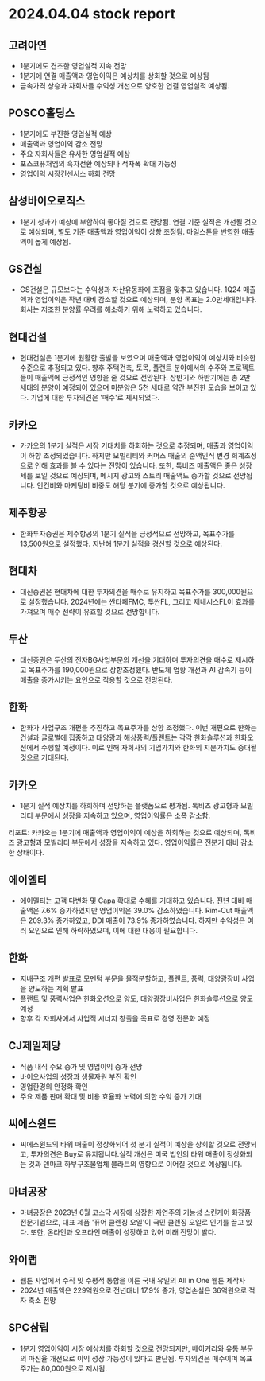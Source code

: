 # 2024.04.04 stock report
## 고려아연
- 1분기에도 견조한 영업실적 지속 전망
- 1분기에 연결 매출액과 영업이익은 예상치를 상회할 것으로 예상됨
- 금속가격 상승과 자회사들 수익성 개선으로 양호한 연결 영업실적 예상됨.
## POSCO홀딩스
- 1분기에도 부진한 영업실적 예상
- 매출액과 영업이익 감소 전망
- 주요 자회사들은 유사한 영업실적 예상
- 포스코퓨처엠의 흑자전환 예상되나 적자폭 확대 가능성
- 영업이익 시장컨센서스 하회 전망
## 삼성바이오로직스
- 1분기 성과가 예상에 부합하여 좋아질 것으로 전망됨. 연결 기준 실적은 개선될 것으로 예상되며, 별도 기준 매출액과 영업이익이 상향 조정됨. 마일스톤을 반영한 매출액이 높게 예상됨.
## GS건설
- GS건설은 규모보다는 수익성과 자산유동화에 초점을 맞추고 있습니다. 1Q24 매출액과 영업이익은 작년 대비 감소할 것으로 예상되며, 분양 목표는 2.0만세대입니다. 회사는 저조한 분양률 우려를 해소하기 위해 노력하고 있습니다.
## 현대건설
- 현대건설은 1분기에 원활한 출발을 보였으며 매출액과 영업이익이 예상치와 비슷한 수준으로 추정되고 있다. 향후 주택건축, 토목, 플랜트 분야에서의 수주와 프로젝트들이 매출액에 긍정적인 영향을 줄 것으로 전망된다. 상반기와 하반기에는 총 2만 세대의 분양이 예정되어 있으며 미분양은 5천 세대로 약간 부진한 모습을 보이고 있다. 기업에 대한 투자의견은 '매수'로 제시되었다.
## 카카오
- 카카오의 1분기 실적은 시장 기대치를 하회하는 것으로 추정되며, 매출과 영업이익이 하향 조정되었습니다. 하지만 모빌리티와 커머스 매출의 순액인식 변경 회계조정으로 인해 효과를 볼 수 있다는 전망이 있습니다. 또한, 톡비즈 매출액은 좋은 성장세를 보일 것으로 예상되며, 메시지 광고와 스토리 매출액도 증가할 것으로 전망됩니다. 인건비와 마케팅비 비중도 해당 분기에 증가할 것으로 예상됩니다.
## 제주항공
- 한화투자증권은 제주항공의 1분기 실적을 긍정적으로 전망하고, 목표주가를 13,500원으로 설정했다. 지난해 1분기 실적을 경신할 것으로 예상된다.
## 현대차
- 대신증권은 현대차에 대한 투자의견을 매수로 유지하고 목표주가를 300,000원으로 설정했습니다. 2024년에는 싼타페FMC, 투싼FL, 그리고 제네시스FL이 효과를 가져오며 매수 전략이 유효할 것으로 전망합니다.
## 두산
- 대신증권은 두산의 전자BG사업부문의 개선을 기대하며 투자의견을 매수로 제시하고 목표주가를 190,000원으로 상향조정했다. 반도체 업황 개선과 AI 감속기 등이 매출을 증가시키는 요인으로 작용할 것으로 전망된다.
## 한화
- 한화가 사업구조 개편을 추진하고 목표주가를 상향 조정했다. 이번 개편으로 한화는 건설과 글로벌에 집중하고 태양광과 해상풍력/플랜트는 각각 한화솔루션과 한화오션에서 수행할 예정이다. 이로 인해 자회사의 기업가치와 한화의 지분가치도 증대될 것으로 기대된다.
## 카카오
- 1분기 실적 예상치를 하회하며 선방하는 플랫폼으로 평가됨. 톡비즈 광고형과 모빌리티 부문에서 성장을 지속하고 있으며, 영업이익률은 소폭 감소함. 

리포트: 
카카오는 1분기에 매출액과 영업이익이 예상을 하회하는 것으로 예상되며, 톡비즈 광고형과 모빌리티 부문에서 성장을 지속하고 있다. 영업이익률은 전분기 대비 감소한 상태이다.
## 에이엘티
- 에이엘티는 고객 다변화 및 Capa 확대로 수혜를 기대하고 있습니다. 전년 대비 매출액은 7.6% 증가하였지만 영업이익은 39.0% 감소하였습니다. Rim-Cut 매출액은 209.3% 증가하였고, DDI 매출이 73.9% 증가하였습니다. 하지만 수익성은 여러 요인으로 인해 하락하였으며, 이에 대한 대응이 필요합니다.
## 한화
- 지배구조 개편 발표로 모멘텀 부문을 물적분할하고, 플랜트, 풍력, 태양광장비 사업을 양도하는 계획 발표
- 플랜트 및 풍력사업은 한화오션으로 양도, 태양광장비사업은 한화솔루션으로 양도 예정
- 향후 각 자회사에서 사업적 시너지 창출을 목표로 경영 전문화 예정
## CJ제일제당
- 식품 내식 수요 증가 및 영업이익 증가 전망
- 바이오사업의 성장과 생물자원 부진 확인
- 영업환경의 안정화 확인
- 주요 제품 판매 확대 및 비용 효율화 노력에 의한 수익 증가 기대
## 씨에스윈드
- 씨에스윈드의 타워 매출이 정상화되어 첫 분기 실적이 예상을 상회할 것으로 전망되고, 투자의견은 Buy로 유지됩니다.실적 개선은 미국 법인의 타워 매출이 정상화되는 것과 덴마크 하부구조물업체 블라트의 영향으로 이어질 것으로 예상됩니다.
## 마녀공장
- 마녀공장은 2023년 6월 코스닥 시장에 상장한 자연주의 기능성 스킨케어 화장품 전문기업으로, 대표 제품 '퓨어 클렌징 오일'이 국민 클렌징 오일로 인기를 끌고 있다. 또한, 온라인과 오프라인 매출이 성장하고 있어 미래 전망이 밝다.
## 와이랩
- 웹툰 사업에서 수직 및 수평적 통합을 이룬 국내 유일의 All in One 웹툰 제작사
- 2024년 매출액은 229억원으로 전년대비 17.9% 증가, 영업손실은 36억원으로 적자 축소 전망
## SPC삼립
- 1분기 영업이익이 시장 예상치를 하회할 것으로 전망되지만, 베이커리와 유통 부문의 마진율 개선으로 이익 성장 가능성이 있다고 판단됨. 투자의견은 매수이며 목표주가는 80,000원으로 제시됨.